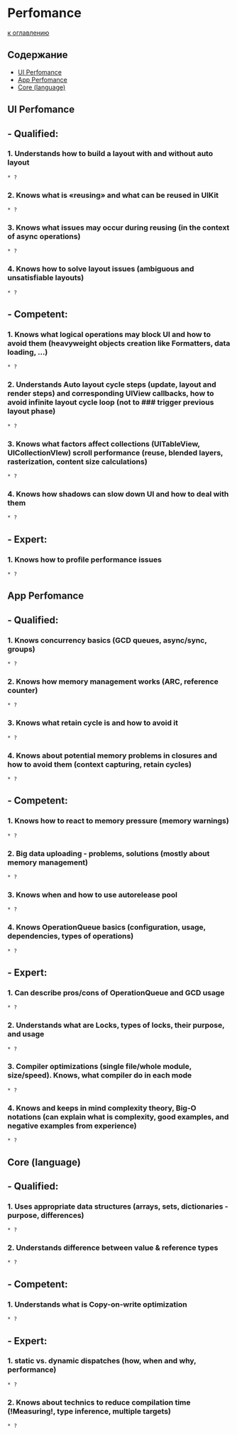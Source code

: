 # Perfomance

[к оглавлению](./README.md)

## Содержание

- [UI Perfomance](./Perfomance.md#ui-perfomance)
- [App Perfomance](./Perfomance.md#app-perfomance)
- [Core (language)](./Perfomance.md#core-language)

## <a id="ui-perfomance)"></a> UI Perfomance

## - Qualified:
### 1. Understands how to build a layout with and without auto layout
    * ?
### 2. Knows what is «reusing» and what can be reused in UIKit
    * ?
### 3. Knows what issues may occur during reusing (in the context of async operations)
    * ?
### 4. Knows how to solve layout issues (ambiguous and unsatisfiable layouts)
    * ?

## - Competent:
### 1. Knows what logical operations may block UI and how to avoid them (heavyweight objects creation like Formatters, data loading, …)
    * ?
### 2. Understands Auto layout cycle steps (update, layout and render steps) and corresponding UIView callbacks, how to avoid infinite layout cycle loop (not to ### trigger previous layout phase)
    * ?
### 3. Knows what factors affect collections (UITableView, UICollectionVIew) scroll performance (reuse, blended layers, rasterization, content size calculations)
    * ?
### 4. Knows how shadows can slow down UI and how to deal with them
    * ?

## - Expert:
### 1. Knows how to profile performance issues
    * ?

## <a id="app-perfomance)"></a> App Perfomance

## - Qualified:
### 1. Knows concurrency basics (GCD queues, async/sync, groups)
    * ?
### 2. Knows how memory management works (ARC, reference counter)
    * ?
### 3. Knows what retain cycle is and how to avoid it
    * ?
### 4. Knows about potential memory problems in closures and how to avoid them (context capturing, retain cycles)
    * ?

## - Competent:
### 1. Knows how to react to memory pressure (memory warnings)
    * ?
### 2. Big data uploading - problems, solutions (mostly about memory management)
    * ? 
### 3. Knows when and how to use autorelease pool
    * ?
### 4. Knows OperationQueue basics (configuration, usage, dependencies, types of operations)
    * ?

## - Expert:
### 1. Can describe pros/cons of OperationQueue and GCD usage
    * ?
### 2. Understands what are Locks, types of locks, their purpose, and usage
    * ?
### 3. Compiler optimizations (single file/whole module, size/speed). Knows, what compiler do in each mode
    * ?
### 4. Knows and keeps in mind complexity theory, Big-O notations (can explain what is complexity, good examples, and negative examples from experience)
    * ?

## <a id="core-language"></a> Core (language)

## - Qualified:
### 1. Uses appropriate data structures (arrays, sets, dictionaries - purpose, differences)
    * ?
### 2. Understands difference between value & reference types
    * ?

## - Competent:
### 1. Understands what is Copy-on-write optimization
    * ?
    
## - Expert:
### 1. static vs. dynamic dispatches (how, when and why, performance)
    * ?
### 2. Knows about technics to reduce compilation time (!Measuring!, type inference, multiple targets)
    * ?
